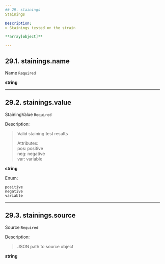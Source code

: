 ```yaml
---
## 29. stainings
Stainings  

Description:
> Stainings tested on the strain  

**array[object]**

---
```

## 29.1. stainings.name
Name  `Required`

**string**

---
## 29.2. stainings.value
StainingValue  `Required`

Description:
> Valid staining test results  
>  
> Attributes:  
>     pos: positive  
>     neg: negative  
>     var: variable  

**string**

Enum:

	positive
	negative
	variable

---
## 29.3. stainings.source
Source  `Required`

Description:
> JSON path to source object  

**string**
